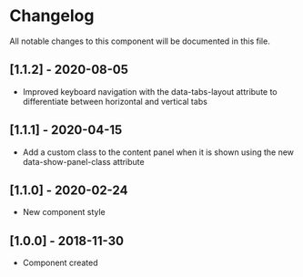 # Changelog
All notable changes to this component will be documented in this file.

## [1.1.2] - 2020-08-05
- Improved keyboard navigation with the data-tabs-layout attribute to differentiate between horizontal and vertical tabs

## [1.1.1] - 2020-04-15
- Add a custom class to the content panel when it is shown using the new data-show-panel-class attribute

## [1.1.0] - 2020-02-24
- New component style

## [1.0.0] - 2018-11-30
- Component created
